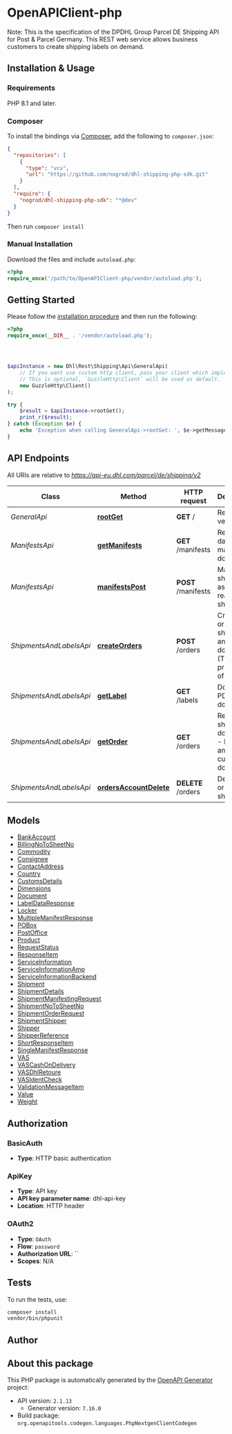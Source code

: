 # OpenAPIClient-php

Note: This is the specification of the DPDHL Group Parcel DE Shipping API for Post & Parcel Germany. This REST web service allows business customers to create shipping labels on demand.



## Installation & Usage

### Requirements

PHP 8.1 and later.

### Composer

To install the bindings via [Composer](https://getcomposer.org/), add the following to `composer.json`:

```json
{
  "repositories": [
    {
      "type": "vcs",
      "url": "https://github.com/nogrod/dhl-shipping-php-sdk.git"
    }
  ],
  "require": {
    "nogrod/dhl-shipping-php-sdk": "*@dev"
  }
}
```

Then run `composer install`

### Manual Installation

Download the files and include `autoload.php`:

```php
<?php
require_once('/path/to/OpenAPIClient-php/vendor/autoload.php');
```

## Getting Started

Please follow the [installation procedure](#installation--usage) and then run the following:

```php
<?php
require_once(__DIR__ . '/vendor/autoload.php');




$apiInstance = new Dhl\Rest\Shipping\Api\GeneralApi(
    // If you want use custom http client, pass your client which implements `GuzzleHttp\ClientInterface`.
    // This is optional, `GuzzleHttp\Client` will be used as default.
    new GuzzleHttp\Client()
);

try {
    $result = $apiInstance->rootGet();
    print_r($result);
} catch (Exception $e) {
    echo 'Exception when calling GeneralApi->rootGet: ', $e->getMessage(), PHP_EOL;
}

```

## API Endpoints

All URIs are relative to *https://api-eu.dhl.com/parcel/de/shipping/v2*

Class | Method | HTTP request | Description
------------ | ------------- | ------------- | -------------
*GeneralApi* | [**rootGet**](docs/Api/GeneralApi.md#rootget) | **GET** / | Return API version
*ManifestsApi* | [**getManifests**](docs/Api/ManifestsApi.md#getmanifests) | **GET** /manifests | Retrieve daily manifest document
*ManifestsApi* | [**manifestsPost**](docs/Api/ManifestsApi.md#manifestspost) | **POST** /manifests | Mark shipments as being ready for shipping
*ShipmentsAndLabelsApi* | [**createOrders**](docs/Api/ShipmentsAndLabelsApi.md#createorders) | **POST** /orders | Create one or more shipments and their documents. (This is the primary call of the API.)
*ShipmentsAndLabelsApi* | [**getLabel**](docs/Api/ShipmentsAndLabelsApi.md#getlabel) | **GET** /labels | Download PDF document
*ShipmentsAndLabelsApi* | [**getOrder**](docs/Api/ShipmentsAndLabelsApi.md#getorder) | **GET** /orders | Retrieve shipment documents - labels and customs documents
*ShipmentsAndLabelsApi* | [**ordersAccountDelete**](docs/Api/ShipmentsAndLabelsApi.md#ordersaccountdelete) | **DELETE** /orders | Delete one or more shipments

## Models

- [BankAccount](docs/Model/BankAccount.md)
- [BillingNoToSheetNo](docs/Model/BillingNoToSheetNo.md)
- [Commodity](docs/Model/Commodity.md)
- [Consignee](docs/Model/Consignee.md)
- [ContactAddress](docs/Model/ContactAddress.md)
- [Country](docs/Model/Country.md)
- [CustomsDetails](docs/Model/CustomsDetails.md)
- [Dimensions](docs/Model/Dimensions.md)
- [Document](docs/Model/Document.md)
- [LabelDataResponse](docs/Model/LabelDataResponse.md)
- [Locker](docs/Model/Locker.md)
- [MultipleManifestResponse](docs/Model/MultipleManifestResponse.md)
- [POBox](docs/Model/POBox.md)
- [PostOffice](docs/Model/PostOffice.md)
- [Product](docs/Model/Product.md)
- [RequestStatus](docs/Model/RequestStatus.md)
- [ResponseItem](docs/Model/ResponseItem.md)
- [ServiceInformation](docs/Model/ServiceInformation.md)
- [ServiceInformationAmp](docs/Model/ServiceInformationAmp.md)
- [ServiceInformationBackend](docs/Model/ServiceInformationBackend.md)
- [Shipment](docs/Model/Shipment.md)
- [ShipmentDetails](docs/Model/ShipmentDetails.md)
- [ShipmentManifestingRequest](docs/Model/ShipmentManifestingRequest.md)
- [ShipmentNoToSheetNo](docs/Model/ShipmentNoToSheetNo.md)
- [ShipmentOrderRequest](docs/Model/ShipmentOrderRequest.md)
- [ShipmentShipper](docs/Model/ShipmentShipper.md)
- [Shipper](docs/Model/Shipper.md)
- [ShipperReference](docs/Model/ShipperReference.md)
- [ShortResponseItem](docs/Model/ShortResponseItem.md)
- [SingleManifestResponse](docs/Model/SingleManifestResponse.md)
- [VAS](docs/Model/VAS.md)
- [VASCashOnDelivery](docs/Model/VASCashOnDelivery.md)
- [VASDhlRetoure](docs/Model/VASDhlRetoure.md)
- [VASIdentCheck](docs/Model/VASIdentCheck.md)
- [ValidationMessageItem](docs/Model/ValidationMessageItem.md)
- [Value](docs/Model/Value.md)
- [Weight](docs/Model/Weight.md)

## Authorization

### BasicAuth

- **Type**: HTTP basic authentication


### ApiKey

- **Type**: API key
- **API key parameter name**: dhl-api-key
- **Location**: HTTP header



### OAuth2

- **Type**: `OAuth`
- **Flow**: `password`
- **Authorization URL**: ``
- **Scopes**: N/A

## Tests

To run the tests, use:

```bash
composer install
vendor/bin/phpunit
```

## Author



## About this package

This PHP package is automatically generated by the [OpenAPI Generator](https://openapi-generator.tech) project:

- API version: `2.1.13`
    - Generator version: `7.16.0`
- Build package: `org.openapitools.codegen.languages.PhpNextgenClientCodegen`
